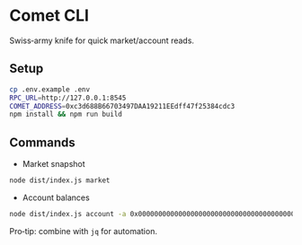 # Comet CLI

Swiss‑army knife for quick market/account reads.

## Setup

```bash
cp .env.example .env
RPC_URL=http://127.0.0.1:8545
COMET_ADDRESS=0xc3d688B66703497DAA19211EEdff47f25384cdc3
npm install && npm run build
```

## Commands

- Market snapshot
```bash
node dist/index.js market
```

- Account balances
```bash
node dist/index.js account -a 0x0000000000000000000000000000000000000000
```

Pro‑tip: combine with `jq` for automation. 